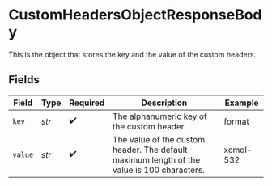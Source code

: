 # CustomHeadersObjectResponseBody

This is the object that stores the key and the value of the custom headers.


## Fields

| Field                                                                                      | Type                                                                                       | Required                                                                                   | Description                                                                                | Example                                                                                    |
| ------------------------------------------------------------------------------------------ | ------------------------------------------------------------------------------------------ | ------------------------------------------------------------------------------------------ | ------------------------------------------------------------------------------------------ | ------------------------------------------------------------------------------------------ |
| `key`                                                                                      | *str*                                                                                      | :heavy_check_mark:                                                                         | The alphanumeric key of the custom header.                                                 | format                                                                                     |
| `value`                                                                                    | *str*                                                                                      | :heavy_check_mark:                                                                         | The value of the custom header. The default maximum length of the value is 100 characters. | xcmol-532                                                                                  |